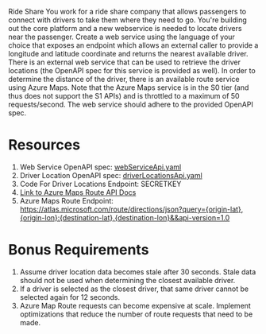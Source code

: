Ride Share
You work for a ride share company that allows passengers to connect with drivers to take them where they need to go. You're building out the core platform and a new webservice is needed to locate drivers near the passenger.  Create a web service using the language of your choice that exposes an endpoint which allows an external caller to provide a longitude and latitude coordinate and returns the nearest available driver.  There is an external web service that can be used to retrieve the driver locations (the OpenAPI spec for this service is provided as well).  In order to determine the distance of the driver, there is an available route service using Azure Maps.  Note that the Azure Maps service is in the S0 tier (and thus does not support the S1 APIs) and is throttled to a maximum of 50 requests/second.
The web service should adhere to the provided OpenAPI spec.  


# Resources
1.  Web Service OpenAPI spec: [webServiceApi.yaml](webServiceApi.yaml)
2.  Driver Location OpenAPI spec: [driverLocationsApi.yaml](driverLocationsApi.yaml)
3.  Code For Driver Locations Endpoint: SECRETKEY
4.  [Link to Azure Maps Route API Docs](https://docs.microsoft.com/en-us/rest/api/maps/route/getroutedirections)
5.  Azure Maps Route Endpoint: https://atlas.microsoft.com/route/directions/json?query={origin-lat},{origin-lon}:{destination-lat},{destination-lon}&&api-version=1.0

# Bonus Requirements
1.	Assume driver location data becomes stale after 30 seconds.  Stale data should not be used when determining the closest available driver.
2.	If a driver is selected as the closest driver, that same driver cannot be selected again for 12 seconds.
3.	Azure Map Route requests can become expensive at scale.  Implement optimizations that reduce the number of route requests that need to be made.